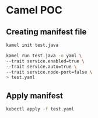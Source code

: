 
# Camel POC
## Creating manifest file
```sh
kamel init test.java
```

```sh
kamel run test.java -o yaml \
--trait service.enabled=true \
--trait service.auto=true \
--trait service.node-port=false \
> test.yaml
```

## Apply manifest
```sh
kubectl apply -f test.yaml
```

